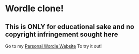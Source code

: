 # Wordle clone!

## This is ONLY for educational sake and no copyright infringement sought here

Go to my [Personal Wordle Website](https://aryanrsuri.github.io/wordle) To try it out!
